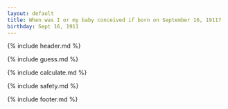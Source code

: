 ```yaml
---
layout: default
title: When was I or my baby conceived if born on September 16, 1911?
birthday: Sept 16, 1911
---
```


{% include header.md %}

{% include guess.md %}

{% include calculate.md %}

{% include safety.md %}

{% include footer.md %}



